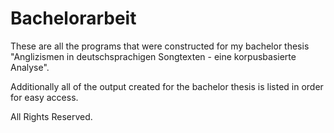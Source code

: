 # Bachelorarbeit
These are all the programs that were constructed for my bachelor thesis 
"Anglizismen in deutschsprachigen Songtexten - eine korpusbasierte Analyse".

Additionally all of the output created for the bachelor thesis is listed in order for easy access.

 
 
All Rights Reserved.
